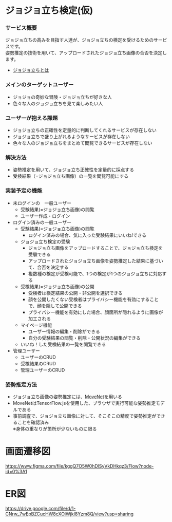 # ジョジョ立ち検定(仮)
### サービス概要
ジョジョ立ちの高みを目指す人達が、ジョジョ立ちの検定を受けるためのサービスです。<br>
姿勢推定の技術を用いて、アップロードされたジョジョ立ち画像の合否を決定します。
- [ジョジョ立ちとは](https://dic.pixiv.net/a/%E3%82%B8%E3%83%A7%E3%82%B8%E3%83%A7%E7%AB%8B%E3%81%A1)

### メインのターゲットユーザー
- ジョジョの奇妙な冒険・ジョジョ立ちが好きな人
- 色々な人のジョジョ立ちを見て楽しみたい人

### ユーザーが抱える課題
- ジョジョ立ちの正確性を定量的に判断してくれるサービスが存在しない
- ジョジョ立ちで盛り上がれるようなサービスが存在しない
- 色々な人のジョジョ立ちをまとめて閲覧できるサービスが存在しない

### 解決方法
- 姿勢推定を用いて、ジョジョ立ち正確性を定量的に採点する
- 受検結果（=ジョジョ立ち画像）の一覧を閲覧可能にする

### 実装予定の機能
- 未ログインの　一般ユーザー
  - 受験結果(=ジョジョ立ち画像)の閲覧
  - ユーザー作成・ログイン
- ログイン済みの一般ユーザー
  - 受験結果(=ジョジョ立ち画像)の閲覧
    - ログイン済みの場合、気に入った受験結果にいいね!できる
  - ジョジョ立ち検定の受験
    - ジョジョ立ち画像をアップロードすることで、ジョジョ立ち検定を受験できる
    - アップロードされたジョジョ立ち画像を姿勢推定した結果に基づいて、合否を決定する
    - 複数種の検定が受検可能で、1つの検定が1つのジョジョ立ちに対応する
  - 受検結果(=ジョジョ立ち画像)の公開
    - 受検者は検定結果の公開・非公開を選択できる
    - 顔を公開したくない受検者はプライバシー機能を有効にすることで、顔を隠して公開できる
    - プライバシー機能を有効にした場合、顔箇所が隠れるように画像が加工される
  - マイページ機能
    - ユーザー情報の編集・削除ができる
    - 自分の受験結果の閲覧・削除・公開状況の編集ができる
  - いいね！した受検結果の一覧を閲覧できる
- 管理ユーザー
  - ユーザーのCRUD
  - 受検結果のCRUD
  - 管理ユーザーのCRUD

### 姿勢推定方法
- ジョジョ立ち画像の姿勢推定には、[MoveNet](https://blog.tensorflow.org/2021/05/next-generation-pose-detection-with-movenet-and-tensorflowjs.html)を用いる
- MoveNetはTensorFlow.jsを使用した、ブラウザで実行可能な姿勢推定モデルである
- 事前調査で、ジョジョ立ち画像に対して、そこそこの精度で姿勢推定ができることを確認済み<br>
  ※身体の重なりが箇所が少ないものに限る

# 画面遷移図
https://www.figma.com/file/kggQ7O5W0hDlSyVkDHkqz3/Flow?node-id=0%3A1

# ER図
https://drive.google.com/file/d/1-CNrw_7wEpBZCucHW8cXOlWjkI8Yzm8Q/view?usp=sharing
